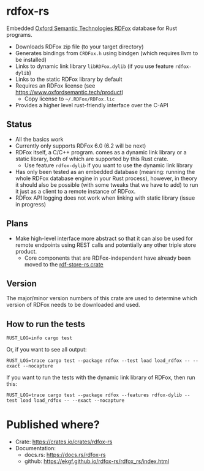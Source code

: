 # rdfox-rs

Embedded [Oxford Semantic Technologies RDFox](https://www.oxfordsemantic.tech/product) database for Rust programs.

- Downloads RDFox zip file (to your target directory)
- Generates bindings from `CRDFox.h` using bindgen (which requires llvm to be installed)
- Links to dynamic link library `libRDFox.dylib` (if you use feature `rdfox-dylib`)
- Links to the static RDFox library by default
- Requires an RDFox license (see <https://www.oxfordsemantic.tech/product>)
  - Copy license to `~/.RDFox/RDFox.lic`
- Provides a higher level rust-friendly interface over the C-API

## Status

- All the basics work
- Currently only supports RDFox 6.0 (6.2 will be next)
- RDFox itself, a C/C++ program. comes as a dynamic link library or a static library,
  both of which are supported by this Rust crate.
  - Use feature `rdfox-dylib` if you want to use the dynamic link library
- Has only been tested as an embedded database (meaning: running the whole RDFox database engine in your Rust process),
  however, in theory it should also be possible (with some tweaks that we have to add) to run it just as a client to
  a remote instance of RDFox.
- RDFox API logging does not work when linking with static library (issue in progress)

## Plans

- Make high-level interface more abstract so that it can also be used for remote endpoints using REST calls
  and potentially any other triple store product.
  - Core components that are RDFox-independent have already been moved to
    the [rdf-store-rs crate](https://crates.io/crates/rdf-store-rs)

## Version

The major/minor version numbers of this crate are used to determine which version of RDFox
needs to be downloaded and used.

## How to run the tests

```shell
RUST_LOG=info cargo test 
```

Or, if you want to see all output:

```shell
RUST_LOG=trace cargo test --package rdfox --test load load_rdfox -- --exact --nocapture
```

If you want to run the tests with the dynamic link library of RDFox, then run this:

```shell
RUST_LOG=trace cargo test --package rdfox --features rdfox-dylib --test load load_rdfox -- --exact --nocapture
```

# Published where?

- Crate: https://crates.io/crates/rdfox-rs
- Documentation:
  - docs.rs: https://docs.rs/rdfox-rs
  - github: https://ekgf.github.io/rdfox-rs/rdfox_rs/index.html
